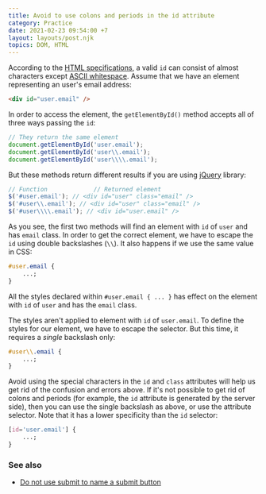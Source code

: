 ```yaml
---
title: Avoid to use colons and periods in the id attribute
category: Practice
date: 2021-02-23 09:54:00 +7
layout: layouts/post.njk
topics: DOM, HTML
---
```


According to the [HTML specifications](https://html.spec.whatwg.org/multipage/dom.html#the-id-attribute), a valid `id` can consist of almost characters except [ASCII whitespace](https://infra.spec.whatwg.org/#ascii-whitespace).
Assume that we have an element representing an user's email address:

```html
<div id="user.email" />
```

In order to access the element, the `getElementById()` method accepts all of three ways passing the `id`:

```js
// They return the same element
document.getElementById('user.email');
document.getElementById('user\\.email');
document.getElementById('user\\\\.email');
```

But these methods return different results if you are using [jQuery](https://jquery.com) library:

```js
// Function				// Returned element
$('#user.email'); // <div id="user" class="email" />
$('#user\\.email'); // <div id="user" class="email" />
$('#user\\\\.email'); // <div id="user.email" />
```

As you see, the first two methods will find an element with `id` of `user` and has `email` class.
In order to get the correct element, we have to escape the `id` using double backslashes (`\\`). It also happens if we use the same value in CSS:

```css
#user.email {
    ...;
}
```

All the styles declared within `#user.email { ... }` has effect on the element with `id` of `user` and has the `email` class.

The styles aren't applied to element with `id` of `user.email`. To define the styles for our element, we have to escape the selector.
But this time, it requires a _single_ backslash only:

```css
#user\\.email {
    ...;
}
```

Avoid using the special characters in the `id` and `class` attributes will help us get rid of the confusion and errors above.
If it's not possible to get rid of colons and periods (for example, the `id` attribute is generated by the server side), then you can use the single backslash as above, or use the attribute selector.
Note that it has a lower specificity than the `id` selector:

```css
[id='user.email'] {
    ...;
}
```

### See also

-   [Do not use submit to name a submit button](/do-not-use-submit-to-name-a-submit-button.html)

